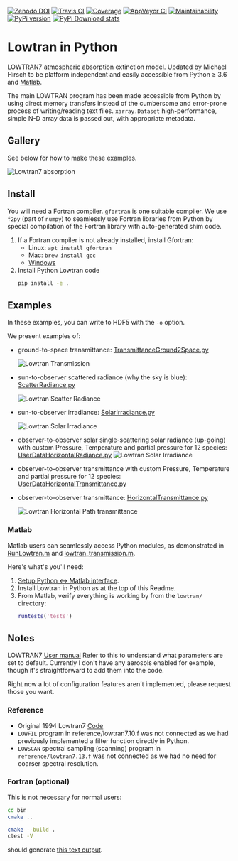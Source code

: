 [![Zenodo DOI](https://zenodo.org/badge/DOI/10.5281/zenodo.213475.svg)](https://doi.org/10.5281/zenodo.213475)
[![Travis CI](https://travis-ci.org/scivision/lowtran.svg?branch=master)](https://travis-ci.org/scivision/lowtran)
[![Coverage](https://coveralls.io/repos/github/scivision/lowtran/badge.svg?branch=master)](https://coveralls.io/github/scivision/lowtran?branch=master)
[![AppVeyor CI](https://ci.appveyor.com/api/projects/status/85epbcxvbgxnkp62?svg=true)](https://ci.appveyor.com/project/scivision/lowtran)
[![Maintainability](https://api.codeclimate.com/v1/badges/fb6bf9d0351130bba583/maintainability)](https://codeclimate.com/github/scivision/lowtran/maintainability)
[![PyPi version](https://img.shields.io/pypi/pyversions/lowtran.svg)](https://pypi.python.org/pypi/lowtran)
[![PyPi Download stats](http://pepy.tech/badge/lowtran)](http://pepy.tech/project/lowtran)

# Lowtran in Python

LOWTRAN7 atmospheric absorption extinction model. 
Updated by Michael Hirsch to be platform independent and easily accessible from Python &ge; 3.6 and 
[Matlab](#matlab).

The main LOWTRAN program has been made accessible from Python by using direct memory transfers instead of the cumbersome and error-prone process of writing/reading text files.
`xarray.Dataset` high-performance, simple N-D array data is passed out, with appropriate metadata.


## Gallery

See below for how to make these examples.

![Lowtran7 absorption](gfx/lowtran.png)

## Install

You will need a Fortran compiler.
`gfortran` is one suitable compiler.
We use `f2py` (part of `numpy`) to seamlessly use Fortran libraries from Python by special compilation of the Fortran library with auto-generated shim code.

1. If a Fortran compiler is not already installed, install Gfortran:
   * Linux: `apt install gfortran`
   * Mac: `brew install gcc`
   * [Windows](https://www.scivision.co/windows-gcc-gfortran-cmake-make-install/)
2. Install Python Lowtran code
   ```sh
   pip install -e .
   ```

## Examples

In these examples, you can write to HDF5 with the `-o` option. 

We present examples of:

* ground-to-space transmittance: 
  [TransmittanceGround2Space.py](./TransmittanceGround2Space.py)

  ![Lowtran Transmission](./doc/txgnd2space.png)
* sun-to-observer scattered radiance (why the sky is blue): 
  [ScatterRadiance.py](./ScatterRadiance.py)

  ![Lowtran Scatter Radiance](./gfx/whyskyisblue.png)
* sun-to-observer irradiance: 
  [SolarIrradiance.py](./SolarIrradiance.py)

  ![Lowtran Solar Irradiance](./gfx/irradiance.png)
* observer-to-observer solar single-scattering solar radiance (up-going) with custom Pressure, Temperature and partial pressure for 12 species:    
  [UserDataHorizontalRadiance.py](./UserDataHorizontalRadiance.py)
  ![Lowtran Solar Irradiance](./gfx/thermalradiance.png)
* observer-to-observer transmittance with custom Pressure, Temperature and partial pressure for 12 species:  
  [UserDataHorizontalTransmittance.py](./UserDataHorizontalTransmittance.py)
* observer-to-observer transmittance:
  [HorizontalTransmittance.py](./HorizontalTransmittance.py)

  ![Lowtran Horizontal Path transmittance](./gfx/horizcompare.png)

### Matlab
Matlab users can seamlessly access Python modules, as demonstrated in 
[RunLowtran.m](./matlab/RunLowtran.m) and 
[lowtran_transmission.m](./matlab/lowtran_transmission.m).

Here's what's you'll need:

1. [Setup Python &harr; Matlab interface](https://www.scivision.co/matlab-python-user-module-import/).
2. Install Lowtran in Python as at the top of this Readme.
3. From Matlab, verify everything is working by from the `lowtran/` directory:
   ```matlab
   runtests('tests')
   ```


## Notes

LOWTRAN7 
[User manual](http://www.dtic.mil/dtic/tr/fulltext/u2/a206773.pdf)
Refer to this to understand what parameters are set to default.
Currently I don't have any aerosols enabled for example, though it's straightforward to add them into the code.

Right now a lot of configuration features aren't implemented, please request those you want.

### Reference

* Original 1994 Lowtran7 [Code](http://www1.ncdc.noaa.gov/pub/data/software/lowtran/)
* `LOWFIL` program in reference/lowtran7.10.f was not connected as we had previously implemented a filter function directly in  Python.
* `LOWSCAN` spectral sampling (scanning) program in `reference/lowtran7.13.f` was not connected as we had no need for coarser spectral resolution.

### Fortran (optional)

This is not necessary for normal users:
```sh
cd bin
cmake ..

cmake --build .
ctest -V
```

should generate 
[this text output](https://gist.github.com/drhirsch/89ef2060d8f15b0a60914d13a61e33ab).


